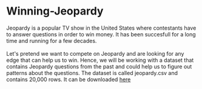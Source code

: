 # Winning-Jeopardy

Jeopardy is a popular TV show in the United States where contestants have to answer questions in order to win money. It has been succesfull for a long time and running for a few decades. <br><br>
Let's pretend we want to compete on Jeopardy and are looking for any edge that can help us to win. Hence, we will be working with a dataset that contains Jeopardy questions from the past and could help us to figure out patterns about the questions. The dataset is called jeopardy.csv and contains 20,000 rows. It can be downloaded [here](https://www.reddit.com/r/datasets/comments/1uyd0t/200000_jeopardy_questions_in_a_json_file/)
